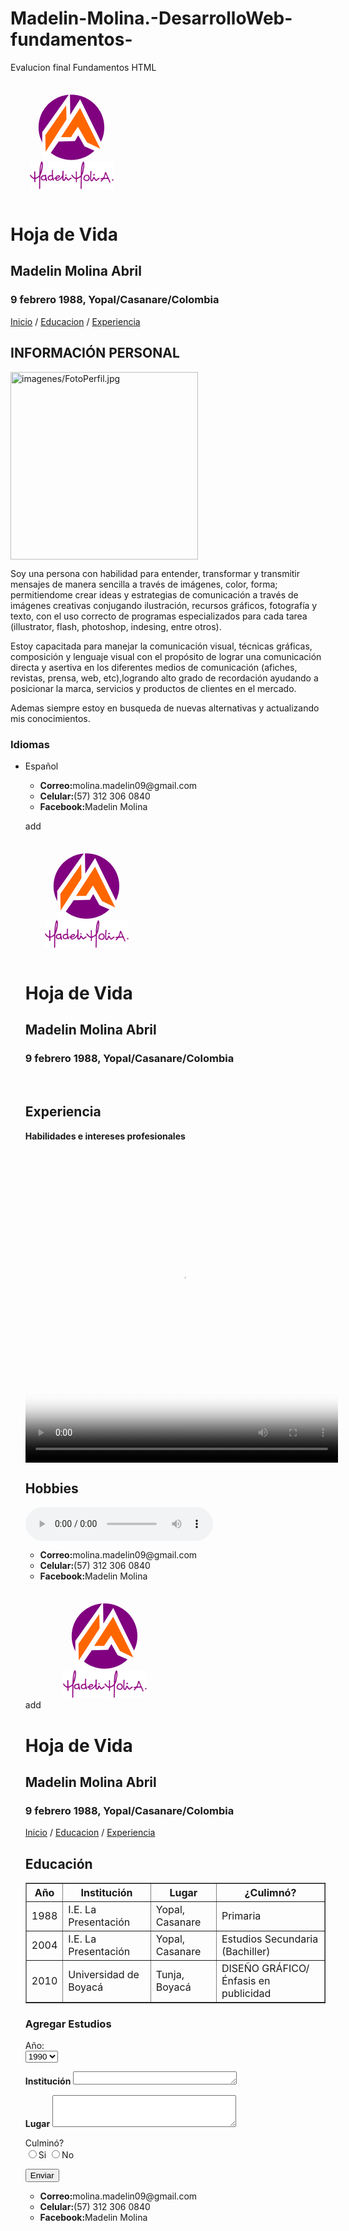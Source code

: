 # Madelin-Molina.-DesarrolloWeb-fundamentos-
Evalucion final Fundamentos HTML
<!DOCTYPE html>
<html>
  <head>
    <meta charset="utf-8">
    <meta name="viewport" content="width=device-width,user-scalable=no">
    <title>Evaluación final</title>
  </head>
  <body>
    <svg
       xmlns:dc="http://purl.org/dc/elements/1.1/"
       xmlns:cc="http://creativecommons.org/ns#"
       xmlns:rdf="http://www.w3.org/1999/02/22-rdf-syntax-ns#"
       xmlns:svg="http://www.w3.org/2000/svg"
       xmlns="http://www.w3.org/2000/svg"
       xmlns:xlink="http://www.w3.org/1999/xlink"
       xmlns:sodipodi="http://sodipodi.sourceforge.net/DTD/sodipodi-0.dtd"
       xmlns:inkscape="http://www.inkscape.org/namespaces/inkscape"
       width="50mm"
       height="50mm"
       viewBox="0 0 210 210"
       version="1.1"
       id="svg8"
       inkscape:version="0.92.1 r15371"
       sodipodi:docname="logotipo Madelin M.svg">
      <defs
         id="defs2" />
      <sodipodi:namedview
         id="base"
         pagecolor="#ffffff"
         bordercolor="#666666"
         borderopacity="1.0"
         inkscape:pageopacity="0.0"
         inkscape:pageshadow="2"
         inkscape:zoom="0.33708487"
         inkscape:cx="357.99502"
         inkscape:cy="440.71429"
         inkscape:document-units="mm"
         inkscape:current-layer="layer1"
         showgrid="false"
         inkscape:window-width="1366"
         inkscape:window-height="705"
         inkscape:window-x="-8"
         inkscape:window-y="-8"
         inkscape:window-maximized="1" />
      <metadata
         id="metadata5">
        <rdf:RDF>
          <cc:Work
             rdf:about="">
            <dc:format>image/svg+xml</dc:format>
            <dc:type
               rdf:resource="http://purl.org/dc/dcmitype/StillImage" />
            <dc:title></dc:title>
          </cc:Work>
        </rdf:RDF>
      </metadata>
      <g
         inkscape:label="Capa 1"
         inkscape:groupmode="layer"
         id="layer1"
         transform="translate(0,-87)">
        <g
           id="g3713"
           transform="matrix(1.419136,0,0,1.419136,-49.12538,17.839718)">
          <ellipse
             style="fill:#800080;stroke:none;stroke-width:0.19226389"
             ry="40.92474"
             rx="41.199406"
             cy="106.23354"
             cx="110.93587"
             id="path3705" />
          <path
             sodipodi:nodetypes="cccccccccccccc"
             inkscape:connector-curvature="0"
             id="path3707"
             d="M 109.47914,90.551154 109.08668,63.471544 74.35414,112.33256 V 140.982 l 0.58869,6.47556 9.22277,-7.84916 10.79259,-15.50209 20.40782,-0.58869 4.12081,-7.26047 7.84916,13.93226 15.89455,6.86801 6.86802,-8.24161 -28.25698,-57.691336 z"
             style="fill:#ffffff;stroke:none;stroke-width:0.26458332px;stroke-linecap:butt;stroke-linejoin:miter;stroke-opacity:1" />
          <path
             inkscape:connector-curvature="0"
             id="path3703"
             d="m 97.933485,118.70674 23.812505,-36.663686 25.3244,51.026786 -16.63095,-7.9375 -11.33929,-19.65476 -8.69345,13.22916 z"
             style="fill:#ff6600;stroke:none;stroke-width:0.26458332px;stroke-linecap:butt;stroke-linejoin:miter;stroke-opacity:1" />
          <path
             inkscape:connector-curvature="0"
             id="path3701"
             d="m 104.35908,78.641274 0.37798,17.76488 L 78.6567,136.8496 78.27872,116.06091 Z"
             style="fill:#ff6600;stroke:none;stroke-width:0.26458332px;stroke-linecap:butt;stroke-linejoin:miter;stroke-opacity:1" />
        </g>
        <image
           y="229.59811"
           x="34.377773"
           id="image3723"
           xlink:href="data:image/png;base64,iVBORw0KGgoAAAANSUhEUgAAAVEAAABvCAIAAADaE2R8AAAAA3NCSVQICAjb4U/gAAAZtUlEQVR4
    nO2dXWwbV3aAJ4lLCmkkEq0ECZAKcim0Eg20M3Za0EUBjkCUUNC4piMDa2weRMsPa6APZuSHfbQg
    vbUPVigURZ0H0xQKuw4gJTQcYFUCgkf74sEi8XCxNaXFih22IpZeeoshle6Sijfuw3Wuj+78cPg3
    Q5P3gx/IsThzZ+aec88995xz33jx4gXTHRwIcnohNeR1c7HAZGTa7uZQrKCmVB/M3WMYZoQdC67O
    2t2cvuCNLpH5iqzcnlzDX+e25yd4r33NoVhEwhc/zJfR58B1PrDE29uefuBNuxvwEnFZMPhK6UkO
    BBkLPMMw4opQkRUb29MndIXM15TqfmoXHikI+ZJUtKs9FGuQPhbJI3HyCKXtdIXM51J7R+UacTCb
    zNjSGIo1VGQld3+POEiofkon6AqZf5KU1AcPBNnyhlCsI5ciBZ5hmMN8mZr3ncZ+ma/ISkHIq48/
    yzy1vjEUy9BU9AzDVPJU5juL/TKvqe8RdErfq1RkRU+nFx5qDACUNmK/zB88lPHnYXYU/letXLW6
    NRRLIBT9oMdlV0v6EJtlvqZUoSPnZJQj/tfyFlGsgFD0MBaD+nE6jc0yT7zgcd4Dh/pnEp3S9yZQ
    0U9Gpoe8bhsb02/YLPNw8jbocY1wY073gI3toVgAoeh9kSmbGtKndNE4T4Nt+wSo6B0u5wg3ZmNj
    +hA7Zb6mVKHzdmLGa19bKNZBFb292Cnzpcyxpbhx3mNXSyhWAsMxqKK3HjtlnpjMI0cODMOic/ve
    g4i5oIreeuyUeWjjjbAvJ3Uw0WqYG2UovQURc4km88cUvYsq+s5iq20PVD515PQJ8KXjQR7G29Ke
    0Glsk/maUoW5dOMzHoYG4fQBx8SbpeJtA7bJPOHAQ69f8yCll4C2PR7S4eBPnTidxjaZJxZpNd80
    ff09BpEnO+h9GWYPLT7qxOk0tsk8fP1Y3xOefKvbROkwRJ4sWpynCfMWY5/Mg9ePAzPgfJ7GYPce
    mjpdUxFQOod983mtKRyczw95qMz3GnBIxzodZlI5XE6r29R/2CbzmlM4zT5B6Rk0nfbQuKMLdRZg
    j8wTmVV4SIcBOWj1jtJLaAZZws5AjTsLsL9ODvPdkE4oAhqP1Xto6nRq3FmMPTKv6cs5lMvwb6iZ
    12No+udrSpUadxZj/ziPVTvsE0RhPEoPoOmfJ6KwqG1vAfbIvKbK10y5ofQ2hNOe2vYWYJPMay3O
    05Sb3kZzTY6+dOux37ZHVGSFBmD2NpprctC2p8adNdgj8+r8OWJeR4Ox+gRYHI2O89Zgj8zDN42G
    dOjJt8uBV5KKCV987a2VncUtWxrQ26gVvbrSuXWt6WPst+1RbEY32Hg717bQupG0JtKdFdoOfMXI
    jiNyK6kDzxrsl3lEN9RF1Nwqk9I5qAPPFmyQ+bo2Hl2c7xNo0WtbsEHm1e66btjkoBuyuJFD4V//
    6B+zyYzdbWk/hK4vSUV1cTSKBXSFbQ9tPLv0fTdkcW+Ekof58lG5lr6c6gYd1F4Ixy2xF3UnHnhN
    qaYXUhuhpLgstP3kry8nmvtZRVZyqb1hbrQtr+pYBF4fz+vguFfJK93m06opVbSHtD/Ktngqp3sg
    9/mrbSo75LHfWdzKrmcYhikI+SGvu/Vm9wbNyHxFVu6cvok6aPDGLBcLtNKCA0GmNt5rwUYoiQbn
    J0npwna0xbPtp3bx5w6t1EDbrffspqZpxrbPJjNYSuGbMwmRPwcn84x9tj1slS3VWghHZrcFpZWk
    IrbGW1/geCY9pYpej05XfLdhPg817jjvgVrDxqgMzZqcNtJtNX9r5ZY6ItGPiaGiQ4oe6qZumyhp
    UlOqG6FkwhdvYig1j80+vIqsQF/OZGTaxsZQDCCyXIlt5+pCLNYQedMWKDhcV7ub2QglC0L+qFz7
    Yu7TzkWF2SzzsF4CQ6MvuxhinGxx2IfvnSp6BDH+dW6toSvW6hCDHlc3GNV20Q0ZB7bgi0zZ3YSu
    gPCSFIR8h/yOXSTzVN9jum0y3zk6p+j16qx2Lfufk3P4Dg31NvvwIHT5tA+xTNF3vw8vd3+POJJd
    z3TCh9+MzMOCFk0s2xARb4g+N+z7FqroEXqOeikutv1azch8JyzPk1Gu7ed8vYCe8O43RBuFiMJA
    DLOjVNEjiJQT/Plx/FHbr9Ut83nb9T20/RpdiGoL0BPe/YZoWzgVO9O5k5vfEqskFR98cG8jlEwv
    pDodD6MHHOfhYzkq19qecNUVMu87N2V7L4frtzBErKsoScWdxa2NUNLuhrQBh8vZUY+9yS2xssnM
    RiiZu79XEPLZ9Ywtz7YiK3DxkosF/POvhsC2D/UnGIY5EGR7s5e5j5qJ2K/ISjaZ6Z/ciYqs3H33
    E/S5JBVbtIpLUnHI67ZxgeBU7ExDVy9JxUpeQaP3+IynXcld6cspeITI9rMGlLmEQBFKXCyAsoNQ
    k9oroScqsrIZWne4nJOR6eDqrPWdYJxv5v1VZOX25Br+HFji29wsy6m7GAt9nw/m7p3dvNiK2Kcv
    p55lnvrOTXEfBWzR+CY1NdLsT5LSsfCtFcbhcp6KneFigVZ6rPQx6SGzJSrs4KGMP6OFjBFubJz3
    YAe59LHYTplHOuaoXEN6JZyItOvUehCd21hcK7JSySuEB2h8xvOLf/9P/PVAkANMAzKP0kWIbdK+
    ff574m8sdi81tIXTYb78YO7eQi7W3LVwyFfu/l4pU/zwqyud1vXEPDlwna87m6vIirgs4OGO4Khc
    E1eEx/FHZz+7qCkPZmbm6ru2Rf3BVTo83+FiASzzuft7FbltudUnoI7Jrmf8l9iO3rYUF2Hn9p2b
    0nthUlwktTtm5di331efm7n0gSBnb2f2U7tmpuvNxZaisgIHD2X88wne64tM1VUfDz64V/fkE7x3
    mH1VakL7yZgDrrAe5svishBcnW36bHUpScUnSQl/dbicdfOvpbj4aPlh3Td1VK5thta5qwF1+81U
    VfVfYon+YH2GH/TewSJRk5HpQY8Lv2VxWWjXeHyC+ygA1Ux6IdU5rV+SijvXjpWR1pzJi8vC4/gj
    8460p1/+qqZUDdpckZX05VRDoQQ/++efNqT7DgRZXBbUlygIeXFFGOc9Zzcv6rWwIivqeAxNzm5e
    xDfCXW2+bIEvMgX7k7Qm+s5rK9/WqSnV9OUUfJsTvNe4g2WTGaKfIMZ5zwg7VpEVouaCtCYyDGOg
    tvQuN8F7F3IxrB2GPG7rfcnQhiUilM4szWB3w35qN6i0Z+p9YoL3+udZbEEd5ss7i1udsPBLUrGu
    U7SmVB/M3Ws0zufF829LmaJel0XXbdQV/19f/MLkX5pRKAUhvxFKXtiOar4z84sxQ173he1oSSo6
    3QOt9E6neyC4OvvF3Kf4SOd0/YO5e4RjzNjqqciKsPhjeEQ9dUdFr6CilNbE8RlPE1F9TveAvQ5s
    OM4TFZ99kSmHy4m67lG5JsXFtvit3mQYJrg6Cxcws+uZtkf/mBQ8PYF3uJzjvAf9w3tXQ/SCWAyu
    O8yO4nNqnNCcRGWTmTunb5pRUs8yTzXDp2tKtdHFmBFurPXhaDIy7Tv3aqkMOQhaPCdBTak++KBh
    Db6zuAXfV+A6v5CLBZZ4qI+c7oGzn10M34rAfmvj6nrTEKt0xOKl0z0A1+rh/KgVTqBThxMRqPV3
    rm053QPtWgPbT+2mF1J1BV5tG4/znpNRzheZUo8/j+OPfnLtP/BXTRlAVgNxXf88q+mzqCnVH3+4
    kd/aR18Hht82bi3DMNlkhljpQcsf+PzIg4BtKCKHHCHFRfWTsWbkCSciCV8cX70g5NMLqXaZeBVZ
    UY/wdTkQZDh6B67zBiObP8o63E7cb1H4CvYUvBbyD008zToC/igrrrwcKg7z5Wwy07pUvozJmYxM
    E/PD9OVU6+FoNaW6s7j1xdyndQW+Iiv43hDhW5EL21F/lNU0OIlYXc0CA4S/cJgdvbR/NZyIaEqU
    0z0wFpjAX7/5+si4wSWpSAg8GpHg+Sd4r/+S0RsqSUXiruuCZrNt6dBotIRHsuuZ9EJK7+/NI8XF
    O6dvNrHWDU2hQY+rrik7GZnWC1+BV+/a2ltw6NYMPx/yutsen/MqDi+4OktYuXff/aSVuD9k9yL/
    CkbTMmdUuQTBG7PG+oxQBJoyAB+Qw+W8sB01Nolh7lDd/goF3uFyzm3PE/YnwzD7qV3okCe8x8i5
    ZXwVgpJUvHP65mZovV3lkyZ4b/jWsYG9RbFHk6mda1uEljdTYvBAkKGhZ9LigHrhMF9uYqAqSUVb
    jIJsMgPHJL0OD4cNFJ/T4nWPxd6e3bxIVGtIX041kcR7IMh3Tt9MX04R60nD7OiHX13R/AlRFc9M
    LV2oPmBwNT4h7Hb86nt1HVTEHxgEyWSTGawUkDYhbAe1gaNeoNpZ3Gp0JMQOcFQ+qS15Af4oC0cS
    hmFQCKpaDIwfeEVW0gupu+9+QkzQkEI0E+wAI2TMR2oNed2w0zbqPtgIJe+++0nCF+9EBpsxj5Yf
    4s/+eW17lmGYCd4LB2N1HFGjHJN5p3vgwnaUEHtxRdgIJU2W7DgQ5I1QcjO0ru7N/nn2wnaUmNOi
    oa8kFaF2MJlj94dj7+DP6kGPSFQyMwsiOtl/p/f1/hKWNzizNAM7dE2pistCwhcnDJyzn12EVoYU
    F2G0yV/8w1/VbR5UNIhGzQQ9wokIIfYFIZ/wxcmyE6D9UCMgab89uaaOnxlmR9UKUZOaUoUz+YYK
    qEN3fUO1ZbAL6ahc27m21dHKkwTEIG98v1AiUHxOK5cmc2w0xb4g5G9PrqUXjDZXQZb8ZmhdrWgd
    Luf7m98PJyJqTYaOEF3ZZOrFW85XxfnVASpQuZhfwnnT8Rb+vHf353p/hnsnHr1rSjWbzKQXUjf/
    +J/EFQGaGA6X8wdf/hD2e2L92Xdu6k/+9nt126aey+mtBRijaR2oxR6Fu2yEkgbGZEkq6kk7wzCB
    6/yHX10xGc4IrzLocTW06gYnZZqOUk3UKyaWef5rShWuR47zHuOn5I+y0MhqsX6Oxp4WSOyJ9U+G
    YbLrmex6Zpz3ELPi9ELKILgtcJ2vGxTdXBXU6v/+Dn9Wu9ya2PO0IivfHr2KwH3+u2PhfTgaF/ZO
    p3sgvZAqZYp6Vrrv3BSh7Ajn3zA7Gk5EoGGpuXZ4IMialxBXBDNxfugM0scieqdo+CWeczgRGeHG
    iGCYgpDfDK0jIaw++y0+nt/65X5qV++ux3lP+FZELz1Z06sC7bJGly2aCytQr5gclWvphRTh1+wE
    4vKxUYFwqWBqShWrsO+9/2c/+5efos+//CzbSmqM9j42yKMrLgtqr3JByBMjuV5EtH+eDSzVD6tW
    X9rMn9WU6m9+/mv89dvn3xKhePCZwnHAAMJh+X+FCv6cXkhp3uZhvqx3++O8J7DEE92XCExyuJzh
    Wxrmj0bbbus6U9OXU3peEoQ6guVZ5qlmgAcXCwxzo+kF0hFzmC8TU5WiWNC8luZdM8dfh2bZ6WO7
    07e8GbmZDUI0feC5+3v7qV0zVgYKD0eKb9DjUqc8laQijOCuKVXkBKnkFdjT3hkfwmOASWfEN4dH
    rYRLG+1dFVji/VG20ahVpllpbwi1x8UgFO9QLtfNwakpVSLm4evCIUpsePDBPZOxsQi9EAAiQAg5
    /8wM0TWlCjWLf56t5BX8UpCFr7esdSDIDz4ggxQMmOC9H351RVwWCCGvi560N0GjteiJnZHUqLUq
    3IuJIL2QmsjViQ4mQk5QzgI2ENDWFCYdtF8XKl+D0cUkT5JS0zJfp2YGCvac256HMVt6OFzOwHX+
    ym9+FE5EGhJ4+HwLQr7unKokFdVKmsi9gy4JmEekB7GY//JCmSLDMIElvu5S0zA76p9n39/8Prp9
    dddHtRmOWXSJCBZ4+ATUThPCAOFiASIETVwRNGfp2WRmM7Su7tzD7KiB0whF5l7av+qfZ82ssfnn
    2R98+UOTvrpOcGweZ27PL6jfBz0uGJyCLHy9H6LgQnXICRzSc6m9Tufht1I/x9QelRO8d4L3VmSl
    IOT3P9+t5I8V3x9mRyd4b3PRzghiBmsc8K/O2UAQnX6C9+JGZtczXCxgXCxFMzam8DA/GZke4cYu
    bEeluIgz2PEYO8yOBldn6/b1ncUtYtgM34rAxwVnH2rVAxUcriF3ZmkGzr3Tl1PEFF1zPmLeBBvy
    usOJSJiJ7Kd2Cw/zpUwRmntvj77jmZ2cmPFqRkm2iBm7DAIteXRrThe57ApvGfVk/PVklONigf3U
    Ln7yehY+8sVoyjPUoQ532/Y7JESjklMO/+dlIx/HHzUXk9fAvrRDXjcuSrP21qt0VjOd3pgRbgxm
    iaKequmlMHjoRDldf5SFYrYRSoYTEU2tJMVFzSwuBiUzrc6iFkI1hG+/IivG934gyMQ6vMPl1GsJ
    BvomDgQZagEcgI26KbTwoa5UC/ygx6UXg2jMZGQatRbtrIQO/vmVd9tbp2SEHcMnf5KUzPdmuHkm
    892iD6HfiY29iYkhivUMJyKboXV8ML2QGvlqjHBDqnM3Bj2uM0szhGMbRbUSKwjffH306y9/hb86
    XM6//NHfjP31BPybuol9B4KMG9lQ/RxYD6LJ/efbTnB1Fj7x7HrmQJBPRjl/lB3yuiuyUsoUc5/v
    Ef34xNt/8Py336DP6uQt37kpPA9HQSwwgL8kFQtC/nH8ETGujpwaKz1++bYO82XNWgW4hgkysTQ7
    KArLUQueZn0bwiI9EGSsFIiFGbiQeXbzIgyYR+XQg6uz6lITxsm83YDv/BTW0QUhL8VFk0v0UF8P
    s6N6mRfwMzTscS3GCd7LXQ3gNhyVaw/m7mHnqDq3gjFMByAm22j7dnhEr9SHMSg+p6H6OdAbhRrc
    LTJPPHEG+UVWNBYOMA6X871/m7v/93fxEULthRORO6dvQpFWLzoQDLOjZzcuJnxx+BN1N5qMTOPz
    PFp+SNi3FVlBBT+IMcFA8JzugWMJ7XERJZlLcRE2mIjWUidH5e7vqd2N/nnWgvJHLUL05p1rW6jk
    mbGeIp4PzEKDzxPN0fBP4HuZPP/K4Aos8XBN9Fnm6Z3TNy9sR3OpPXUylXmhVed6BW80bxqfjHLm
    6+cQOUviijDkdVtd99Zgm/fg6iwRFmIAcnp7/+5P4UkIN57TPaCOJjbAd27qwnZ00OOCP1HvKMSg
    jK7vrnuYLyd88Z3FLXFZEJeFO6dv3p5ck9ZEIiwneGNWL38eAa19lG+/s7hFTDrUo4o6OYogcJ3v
    foFHBG8cy+mW1kT0YDXdk8iMIgZ5aHBBodpP7aKhviIrRBYG/InTPUA4R5HYEwJvPrgQQfjw/fNs
    Q1GGBA3F56j/90lSsnqcN97mPZyI+M5P7SxuGRd+8s+zeLY/wr2aB6o7B3K/1V15cricZ5Zm8Js4
    GeVwZ9KMQiMG2KNyzeD86gAVTbjYMTPnWeYpMVvRqyEXXJ0lFvMw4VuR16go8Ag3xq++BwUMPVhp
    TRz0uIa8bixmJamoNmeIyJaJGS+sBLMRSp6KnSHqL6kL7KvboM4ZMdbdBOmFFOHwbr0M2anYGdw/
    jevnnN28KMVFeNdO10BX1LeHTEamF3Kx8K2IOhxt0OPyz7MoHxbfJFS3evKJVp64qwF1Vt8wOxq8
    MbuQi0HVi+qToM96wf+TkWm98CnMOO+Z256vm8+HGPK6DUbsYXbUwGcWTkQC14/9L4r2eY0EHuGP
    snPb8+oFwsN8GVUZQ/80BZ4YQqAtxjDMs8xTwvur90j9UVbvRTQh8FAXN/pzPeCtofo5en/pdA8E
    lnj4ZPyX2G6ZzxP4o6w/ysLYQz2X5viMB5fENIg8GfK6g6uzwdVZVEgXHdQzz1BUQi61hyqNGzRy
    0OtSp8ehSFV/lG20ci4aAdQmA3IEGP82sMRzsUAu9XKC14kltKYhIg6IhTQCVKNO7f7Uw2BqTTg7
    iF8ZqOzg6uyQ101MrNRh1MYQAm8+5rIuTvfAySiH+8mTpGS8hhK8MSvFxZpS9V9iJyPTXSrzCDO1
    ymA1WDOBQ2jFse6fjXBjZiQWRa1BPTLCjrXyXoOrs77zU7nP95Cyc7oGJs9Pmxyu21jaqL0Qy6h1
    HyyaOgWW+Fxq70lS0otvqVvifjIyHbjOq93AZiIguVjAF5nKpfaQI6DRXTSIvEnzMZcmgTPBuvVz
    iJXmrpZ5k1zYjmaTGRt7vEk9YhIUAdWus72+DHndXCzAxQLI3FPvcWDmKQWW+PEZT/Z2BkUrIxOs
    7nIAbEBzjYerg20XeOa7+jlYrTQUn9MLMm9sgVNed5C517QetFeHdkLgEf5Lr2S+oficXpB5CqXb
    8EdZVISvczXzm4jPQTTpt4cOcGOXDKVnoDMO86CVxQne29Hs0ubq5zQp82c3LyKx564a5a5Qegku
    FkALqCYLFlI6DRGfY7KkX5O2/Qg31vQGiZTXFFRAye5WUI4B43NM2hRdF5NDoVDM44+yeInaZCFJ
    6sOjUF5jUBm7mlI9EGQ6zlMo/YLTPdBAceeONkUNDIk3WcaIQqG0ETvH+e4JCKdQ+gdq21Mo/QWV
    eUrHeS22he4fqMxTOg7c0FJzlx6KlVCZp1D6CyrzFEp/QWWeQukvqMxTKP0FlXkKpb+gMk+h9BdU
    5imU/oLKPIXSX1CZp1D6CyrzFEp/QWWeQukvqMxTKP0FlXkKpb+gMk+h9BdWyzzedoNBW8pSKBRr
    oeM8hdJfWC3zcNsNSh9CdzqzHatl/szSDPowzI7Surd9gi8y5XA5GYZxuJzcR3TTK5t548WLFxZf
    siQVa+Uq3fCwr0B7yHduk1aKef4fN5w1GmIpYf8AAAAASUVORK5CYII=
    "
           preserveAspectRatio="none"
           height="48.982594"
           width="148.71294" />
      </g>
      <style
         id="style3680"
         type="text/css">
    	.st0{fill:#7B057E;}
    	.st1{filter:url(#Adobe_OpacityMaskFilter);}
    	.st2{opacity:0.35;mask:url(#XMLID_99_);}
    	.st3{fill:#030004;}
    	.st4{fill:#FFFFFF;stroke:#7B057E;stroke-width:3.2396;stroke-linecap:round;stroke-linejoin:round;stroke-miterlimit:10;}
    	.st5{fill:none;stroke:#7B057E;stroke-width:3.2396;stroke-linecap:round;stroke-linejoin:round;stroke-miterlimit:10;}
    	.st6{fill:none;stroke:#7B057E;stroke-width:2.72;stroke-linecap:round;stroke-linejoin:round;stroke-miterlimit:10;}
    	.st7{fill:none;stroke:#7B057E;stroke-width:2.9308;stroke-linecap:round;stroke-linejoin:round;stroke-miterlimit:10;}
    	.st8{fill:#DB9600;}
    	.st9{filter:url(#Adobe_OpacityMaskFilter_1_);}
    	.st10{opacity:0.35;mask:url(#XMLID_100_);}
    	.st11{filter:url(#Adobe_OpacityMaskFilter_2_);}
    	.st12{opacity:0.35;mask:url(#XMLID_101_);}
    </style>
    </svg>
<h1>Hoja de Vida</h1>
<h2>Madelin Molina Abril</h2>
<h3>9 febrero 1988, Yopal/Casanare/Colombia</h3>
<a href="index.html">Inicio</a> / <a href="educacion.html">Educacion</a> / <a href="experiencia.html">Experiencia</a>

<p><h2>INFORMACIÓN PERSONAL</h2></p>
<img src="imagenes/FotoPerfil.jpg" alt="imagenes/FotoPerfil.jpg" width="300 px">
<p>Soy una  persona con habilidad para entender, transformar y transmitir mensajes de manera sencilla a través de imágenes, color, forma; permitiendome crear ideas y estrategias de comunicación a través de imágenes creativas conjugando ilustración, recursos gráficos, fotografía y texto, con el uso correcto de programas especializados para cada tarea (illustrator, flash, photoshop, indesing, entre otros). <br>

Estoy capacitada para manejar la comunicación visual, técnicas gráficas, composición y lenguaje visual con el propósito de lograr una comunicación directa y asertiva en los diferentes medios de comunicación (afiches, revistas, prensa, web, etc),logrando alto grado de recordación ayudando a posicionar la marca, servicios y productos de clientes en el mercado.<br>

Ademas siempre estoy en busqueda de nuevas alternativas y actualizando mis conocimientos.<br>

<h3>Idiomas</h3>
<ul>
  <li>Español</li>
 </p>
  </body>
  <footer>
    <p>
      <ul>
        <li><b>Correo:</b>molina.madelin09@gmail.com</li>
        <li><b>Celular:</b>(57) 312 306 0840</li>
        <li><b>Facebook:</b>Madelin Molina</li>
      </ul>
    </p>
  </footer>
</html>

add <!DOCTYPE html>
<html>
  <head>
    <meta charset="utf-8">
    <meta name="viewport" content="width=device-width,user-scalable=no">
    <title>Evaluación final</title>
  </head>
  <body>
    <svg
       xmlns:dc="http://purl.org/dc/elements/1.1/"
       xmlns:cc="http://creativecommons.org/ns#"
       xmlns:rdf="http://www.w3.org/1999/02/22-rdf-syntax-ns#"
       xmlns:svg="http://www.w3.org/2000/svg"
       xmlns="http://www.w3.org/2000/svg"
       xmlns:xlink="http://www.w3.org/1999/xlink"
       xmlns:sodipodi="http://sodipodi.sourceforge.net/DTD/sodipodi-0.dtd"
       xmlns:inkscape="http://www.inkscape.org/namespaces/inkscape"
       width="50mm"
       height="50mm"
       viewBox="0 0 210 210"
       version="1.1"
       id="svg8"
       inkscape:version="0.92.1 r15371"
       sodipodi:docname="logotipo Madelin M.svg">
      <defs
         id="defs2" />
      <sodipodi:namedview
         id="base"
         pagecolor="#ffffff"
         bordercolor="#666666"
         borderopacity="1.0"
         inkscape:pageopacity="0.0"
         inkscape:pageshadow="2"
         inkscape:zoom="0.33708487"
         inkscape:cx="357.99502"
         inkscape:cy="440.71429"
         inkscape:document-units="mm"
         inkscape:current-layer="layer1"
         showgrid="false"
         inkscape:window-width="1366"
         inkscape:window-height="705"
         inkscape:window-x="-8"
         inkscape:window-y="-8"
         inkscape:window-maximized="1" />
      <metadata
         id="metadata5">
        <rdf:RDF>
          <cc:Work
             rdf:about="">
            <dc:format>image/svg+xml</dc:format>
            <dc:type
               rdf:resource="http://purl.org/dc/dcmitype/StillImage" />
            <dc:title></dc:title>
          </cc:Work>
        </rdf:RDF>
      </metadata>
      <g
         inkscape:label="Capa 1"
         inkscape:groupmode="layer"
         id="layer1"
         transform="translate(0,-87)">
        <g
           id="g3713"
           transform="matrix(1.419136,0,0,1.419136,-49.12538,17.839718)">
          <ellipse
             style="fill:#800080;stroke:none;stroke-width:0.19226389"
             ry="40.92474"
             rx="41.199406"
             cy="106.23354"
             cx="110.93587"
             id="path3705" />
          <path
             sodipodi:nodetypes="cccccccccccccc"
             inkscape:connector-curvature="0"
             id="path3707"
             d="M 109.47914,90.551154 109.08668,63.471544 74.35414,112.33256 V 140.982 l 0.58869,6.47556 9.22277,-7.84916 10.79259,-15.50209 20.40782,-0.58869 4.12081,-7.26047 7.84916,13.93226 15.89455,6.86801 6.86802,-8.24161 -28.25698,-57.691336 z"
             style="fill:#ffffff;stroke:none;stroke-width:0.26458332px;stroke-linecap:butt;stroke-linejoin:miter;stroke-opacity:1" />
          <path
             inkscape:connector-curvature="0"
             id="path3703"
             d="m 97.933485,118.70674 23.812505,-36.663686 25.3244,51.026786 -16.63095,-7.9375 -11.33929,-19.65476 -8.69345,13.22916 z"
             style="fill:#ff6600;stroke:none;stroke-width:0.26458332px;stroke-linecap:butt;stroke-linejoin:miter;stroke-opacity:1" />
          <path
             inkscape:connector-curvature="0"
             id="path3701"
             d="m 104.35908,78.641274 0.37798,17.76488 L 78.6567,136.8496 78.27872,116.06091 Z"
             style="fill:#ff6600;stroke:none;stroke-width:0.26458332px;stroke-linecap:butt;stroke-linejoin:miter;stroke-opacity:1" />
        </g>
        <image
           y="229.59811"
           x="34.377773"
           id="image3723"
           xlink:href="data:image/png;base64,iVBORw0KGgoAAAANSUhEUgAAAVEAAABvCAIAAADaE2R8AAAAA3NCSVQICAjb4U/gAAAZtUlEQVR4
    nO2dXWwbV3aAJ4lLCmkkEq0ECZAKcim0Eg20M3Za0EUBjkCUUNC4piMDa2weRMsPa6APZuSHfbQg
    vbUPVigURZ0H0xQKuw4gJTQcYFUCgkf74sEi8XCxNaXFih22IpZeeoshle6Sijfuw3Wuj+78cPg3
    Q5P3gx/IsThzZ+aec88995xz33jx4gXTHRwIcnohNeR1c7HAZGTa7uZQrKCmVB/M3WMYZoQdC67O
    2t2cvuCNLpH5iqzcnlzDX+e25yd4r33NoVhEwhc/zJfR58B1PrDE29uefuBNuxvwEnFZMPhK6UkO
    BBkLPMMw4opQkRUb29MndIXM15TqfmoXHikI+ZJUtKs9FGuQPhbJI3HyCKXtdIXM51J7R+UacTCb
    zNjSGIo1VGQld3+POEiofkon6AqZf5KU1AcPBNnyhlCsI5ciBZ5hmMN8mZr3ncZ+ma/ISkHIq48/
    yzy1vjEUy9BU9AzDVPJU5juL/TKvqe8RdErfq1RkRU+nFx5qDACUNmK/zB88lPHnYXYU/letXLW6
    NRRLIBT9oMdlV0v6EJtlvqZUoSPnZJQj/tfyFlGsgFD0MBaD+nE6jc0yT7zgcd4Dh/pnEp3S9yZQ
    0U9Gpoe8bhsb02/YLPNw8jbocY1wY073gI3toVgAoeh9kSmbGtKndNE4T4Nt+wSo6B0u5wg3ZmNj
    +hA7Zb6mVKHzdmLGa19bKNZBFb292Cnzpcyxpbhx3mNXSyhWAsMxqKK3HjtlnpjMI0cODMOic/ve
    g4i5oIreeuyUeWjjjbAvJ3Uw0WqYG2UovQURc4km88cUvYsq+s5iq20PVD515PQJ8KXjQR7G29Ke
    0Glsk/maUoW5dOMzHoYG4fQBx8SbpeJtA7bJPOHAQ69f8yCll4C2PR7S4eBPnTidxjaZJxZpNd80
    ff09BpEnO+h9GWYPLT7qxOk0tsk8fP1Y3xOefKvbROkwRJ4sWpynCfMWY5/Mg9ePAzPgfJ7GYPce
    mjpdUxFQOod983mtKRyczw95qMz3GnBIxzodZlI5XE6r29R/2CbzmlM4zT5B6Rk0nfbQuKMLdRZg
    j8wTmVV4SIcBOWj1jtJLaAZZws5AjTsLsL9ODvPdkE4oAhqP1Xto6nRq3FmMPTKv6cs5lMvwb6iZ
    12No+udrSpUadxZj/ziPVTvsE0RhPEoPoOmfJ6KwqG1vAfbIvKbK10y5ofQ2hNOe2vYWYJPMay3O
    05Sb3kZzTY6+dOux37ZHVGSFBmD2NpprctC2p8adNdgj8+r8OWJeR4Ox+gRYHI2O89Zgj8zDN42G
    dOjJt8uBV5KKCV987a2VncUtWxrQ26gVvbrSuXWt6WPst+1RbEY32Hg717bQupG0JtKdFdoOfMXI
    jiNyK6kDzxrsl3lEN9RF1Nwqk9I5qAPPFmyQ+bo2Hl2c7xNo0WtbsEHm1e66btjkoBuyuJFD4V//
    6B+zyYzdbWk/hK4vSUV1cTSKBXSFbQ9tPLv0fTdkcW+Ekof58lG5lr6c6gYd1F4Ixy2xF3UnHnhN
    qaYXUhuhpLgstP3kry8nmvtZRVZyqb1hbrQtr+pYBF4fz+vguFfJK93m06opVbSHtD/Ktngqp3sg
    9/mrbSo75LHfWdzKrmcYhikI+SGvu/Vm9wbNyHxFVu6cvok6aPDGLBcLtNKCA0GmNt5rwUYoiQbn
    J0npwna0xbPtp3bx5w6t1EDbrffspqZpxrbPJjNYSuGbMwmRPwcn84x9tj1slS3VWghHZrcFpZWk
    IrbGW1/geCY9pYpej05XfLdhPg817jjvgVrDxqgMzZqcNtJtNX9r5ZY6ItGPiaGiQ4oe6qZumyhp
    UlOqG6FkwhdvYig1j80+vIqsQF/OZGTaxsZQDCCyXIlt5+pCLNYQedMWKDhcV7ub2QglC0L+qFz7
    Yu7TzkWF2SzzsF4CQ6MvuxhinGxx2IfvnSp6BDH+dW6toSvW6hCDHlc3GNV20Q0ZB7bgi0zZ3YSu
    gPCSFIR8h/yOXSTzVN9jum0y3zk6p+j16qx2Lfufk3P4Dg31NvvwIHT5tA+xTNF3vw8vd3+POJJd
    z3TCh9+MzMOCFk0s2xARb4g+N+z7FqroEXqOeikutv1azch8JyzPk1Gu7ed8vYCe8O43RBuFiMJA
    DLOjVNEjiJQT/Plx/FHbr9Ut83nb9T20/RpdiGoL0BPe/YZoWzgVO9O5k5vfEqskFR98cG8jlEwv
    pDodD6MHHOfhYzkq19qecNUVMu87N2V7L4frtzBErKsoScWdxa2NUNLuhrQBh8vZUY+9yS2xssnM
    RiiZu79XEPLZ9Ywtz7YiK3DxkosF/POvhsC2D/UnGIY5EGR7s5e5j5qJ2K/ISjaZ6Z/ciYqs3H33
    E/S5JBVbtIpLUnHI67ZxgeBU7ExDVy9JxUpeQaP3+IynXcld6cspeITI9rMGlLmEQBFKXCyAsoNQ
    k9oroScqsrIZWne4nJOR6eDqrPWdYJxv5v1VZOX25Br+HFji29wsy6m7GAt9nw/m7p3dvNiK2Kcv
    p55lnvrOTXEfBWzR+CY1NdLsT5LSsfCtFcbhcp6KneFigVZ6rPQx6SGzJSrs4KGMP6OFjBFubJz3
    YAe59LHYTplHOuaoXEN6JZyItOvUehCd21hcK7JSySuEB2h8xvOLf/9P/PVAkANMAzKP0kWIbdK+
    ff574m8sdi81tIXTYb78YO7eQi7W3LVwyFfu/l4pU/zwqyud1vXEPDlwna87m6vIirgs4OGO4Khc
    E1eEx/FHZz+7qCkPZmbm6ru2Rf3BVTo83+FiASzzuft7FbltudUnoI7Jrmf8l9iO3rYUF2Hn9p2b
    0nthUlwktTtm5di331efm7n0gSBnb2f2U7tmpuvNxZaisgIHD2X88wne64tM1VUfDz64V/fkE7x3
    mH1VakL7yZgDrrAe5svishBcnW36bHUpScUnSQl/dbicdfOvpbj4aPlh3Td1VK5thta5qwF1+81U
    VfVfYon+YH2GH/TewSJRk5HpQY8Lv2VxWWjXeHyC+ygA1Ux6IdU5rV+SijvXjpWR1pzJi8vC4/gj
    8460p1/+qqZUDdpckZX05VRDoQQ/++efNqT7DgRZXBbUlygIeXFFGOc9Zzcv6rWwIivqeAxNzm5e
    xDfCXW2+bIEvMgX7k7Qm+s5rK9/WqSnV9OUUfJsTvNe4g2WTGaKfIMZ5zwg7VpEVouaCtCYyDGOg
    tvQuN8F7F3IxrB2GPG7rfcnQhiUilM4szWB3w35qN6i0Z+p9YoL3+udZbEEd5ss7i1udsPBLUrGu
    U7SmVB/M3Ws0zufF829LmaJel0XXbdQV/19f/MLkX5pRKAUhvxFKXtiOar4z84sxQ173he1oSSo6
    3QOt9E6neyC4OvvF3Kf4SOd0/YO5e4RjzNjqqciKsPhjeEQ9dUdFr6CilNbE8RlPE1F9TveAvQ5s
    OM4TFZ99kSmHy4m67lG5JsXFtvit3mQYJrg6Cxcws+uZtkf/mBQ8PYF3uJzjvAf9w3tXQ/SCWAyu
    O8yO4nNqnNCcRGWTmTunb5pRUs8yTzXDp2tKtdHFmBFurPXhaDIy7Tv3aqkMOQhaPCdBTak++KBh
    Db6zuAXfV+A6v5CLBZZ4qI+c7oGzn10M34rAfmvj6nrTEKt0xOKl0z0A1+rh/KgVTqBThxMRqPV3
    rm053QPtWgPbT+2mF1J1BV5tG4/znpNRzheZUo8/j+OPfnLtP/BXTRlAVgNxXf88q+mzqCnVH3+4
    kd/aR18Hht82bi3DMNlkhljpQcsf+PzIg4BtKCKHHCHFRfWTsWbkCSciCV8cX70g5NMLqXaZeBVZ
    UY/wdTkQZDh6B67zBiObP8o63E7cb1H4CvYUvBbyD008zToC/igrrrwcKg7z5Wwy07pUvozJmYxM
    E/PD9OVU6+FoNaW6s7j1xdyndQW+Iiv43hDhW5EL21F/lNU0OIlYXc0CA4S/cJgdvbR/NZyIaEqU
    0z0wFpjAX7/5+si4wSWpSAg8GpHg+Sd4r/+S0RsqSUXiruuCZrNt6dBotIRHsuuZ9EJK7+/NI8XF
    O6dvNrHWDU2hQY+rrik7GZnWC1+BV+/a2ltw6NYMPx/yutsen/MqDi+4OktYuXff/aSVuD9k9yL/
    CkbTMmdUuQTBG7PG+oxQBJoyAB+Qw+W8sB01Nolh7lDd/goF3uFyzm3PE/YnwzD7qV3okCe8x8i5
    ZXwVgpJUvHP65mZovV3lkyZ4b/jWsYG9RbFHk6mda1uEljdTYvBAkKGhZ9LigHrhMF9uYqAqSUVb
    jIJsMgPHJL0OD4cNFJ/T4nWPxd6e3bxIVGtIX041kcR7IMh3Tt9MX04R60nD7OiHX13R/AlRFc9M
    LV2oPmBwNT4h7Hb86nt1HVTEHxgEyWSTGawUkDYhbAe1gaNeoNpZ3Gp0JMQOcFQ+qS15Af4oC0cS
    hmFQCKpaDIwfeEVW0gupu+9+QkzQkEI0E+wAI2TMR2oNed2w0zbqPtgIJe+++0nCF+9EBpsxj5Yf
    4s/+eW17lmGYCd4LB2N1HFGjHJN5p3vgwnaUEHtxRdgIJU2W7DgQ5I1QcjO0ru7N/nn2wnaUmNOi
    oa8kFaF2MJlj94dj7+DP6kGPSFQyMwsiOtl/p/f1/hKWNzizNAM7dE2pistCwhcnDJyzn12EVoYU
    F2G0yV/8w1/VbR5UNIhGzQQ9wokIIfYFIZ/wxcmyE6D9UCMgab89uaaOnxlmR9UKUZOaUoUz+YYK
    qEN3fUO1ZbAL6ahc27m21dHKkwTEIG98v1AiUHxOK5cmc2w0xb4g5G9PrqUXjDZXQZb8ZmhdrWgd
    Luf7m98PJyJqTYaOEF3ZZOrFW85XxfnVASpQuZhfwnnT8Rb+vHf353p/hnsnHr1rSjWbzKQXUjf/
    +J/EFQGaGA6X8wdf/hD2e2L92Xdu6k/+9nt126aey+mtBRijaR2oxR6Fu2yEkgbGZEkq6kk7wzCB
    6/yHX10xGc4IrzLocTW06gYnZZqOUk3UKyaWef5rShWuR47zHuOn5I+y0MhqsX6Oxp4WSOyJ9U+G
    YbLrmex6Zpz3ELPi9ELKILgtcJ2vGxTdXBXU6v/+Dn9Wu9ya2PO0IivfHr2KwH3+u2PhfTgaF/ZO
    p3sgvZAqZYp6Vrrv3BSh7Ajn3zA7Gk5EoGGpuXZ4IMialxBXBDNxfugM0scieqdo+CWeczgRGeHG
    iGCYgpDfDK0jIaw++y0+nt/65X5qV++ux3lP+FZELz1Z06sC7bJGly2aCytQr5gclWvphRTh1+wE
    4vKxUYFwqWBqShWrsO+9/2c/+5efos+//CzbSmqM9j42yKMrLgtqr3JByBMjuV5EtH+eDSzVD6tW
    X9rMn9WU6m9+/mv89dvn3xKhePCZwnHAAMJh+X+FCv6cXkhp3uZhvqx3++O8J7DEE92XCExyuJzh
    Wxrmj0bbbus6U9OXU3peEoQ6guVZ5qlmgAcXCwxzo+kF0hFzmC8TU5WiWNC8luZdM8dfh2bZ6WO7
    07e8GbmZDUI0feC5+3v7qV0zVgYKD0eKb9DjUqc8laQijOCuKVXkBKnkFdjT3hkfwmOASWfEN4dH
    rYRLG+1dFVji/VG20ahVpllpbwi1x8UgFO9QLtfNwakpVSLm4evCIUpsePDBPZOxsQi9EAAiQAg5
    /8wM0TWlCjWLf56t5BX8UpCFr7esdSDIDz4ggxQMmOC9H351RVwWCCGvi560N0GjteiJnZHUqLUq
    3IuJIL2QmsjViQ4mQk5QzgI2ENDWFCYdtF8XKl+D0cUkT5JS0zJfp2YGCvac256HMVt6OFzOwHX+
    ym9+FE5EGhJ4+HwLQr7unKokFdVKmsi9gy4JmEekB7GY//JCmSLDMIElvu5S0zA76p9n39/8Prp9
    dddHtRmOWXSJCBZ4+ATUThPCAOFiASIETVwRNGfp2WRmM7Su7tzD7KiB0whF5l7av+qfZ82ssfnn
    2R98+UOTvrpOcGweZ27PL6jfBz0uGJyCLHy9H6LgQnXICRzSc6m9Tufht1I/x9QelRO8d4L3VmSl
    IOT3P9+t5I8V3x9mRyd4b3PRzghiBmsc8K/O2UAQnX6C9+JGZtczXCxgXCxFMzam8DA/GZke4cYu
    bEeluIgz2PEYO8yOBldn6/b1ncUtYtgM34rAxwVnH2rVAxUcriF3ZmkGzr3Tl1PEFF1zPmLeBBvy
    usOJSJiJ7Kd2Cw/zpUwRmntvj77jmZ2cmPFqRkm2iBm7DAIteXRrThe57ApvGfVk/PVklONigf3U
    Ln7yehY+8sVoyjPUoQ532/Y7JESjklMO/+dlIx/HHzUXk9fAvrRDXjcuSrP21qt0VjOd3pgRbgxm
    iaKequmlMHjoRDldf5SFYrYRSoYTEU2tJMVFzSwuBiUzrc6iFkI1hG+/IivG934gyMQ6vMPl1GsJ
    BvomDgQZagEcgI26KbTwoa5UC/ygx6UXg2jMZGQatRbtrIQO/vmVd9tbp2SEHcMnf5KUzPdmuHkm
    892iD6HfiY29iYkhivUMJyKboXV8ML2QGvlqjHBDqnM3Bj2uM0szhGMbRbUSKwjffH306y9/hb86
    XM6//NHfjP31BPybuol9B4KMG9lQ/RxYD6LJ/efbTnB1Fj7x7HrmQJBPRjl/lB3yuiuyUsoUc5/v
    Ef34xNt/8Py336DP6uQt37kpPA9HQSwwgL8kFQtC/nH8ETGujpwaKz1++bYO82XNWgW4hgkysTQ7
    KArLUQueZn0bwiI9EGSsFIiFGbiQeXbzIgyYR+XQg6uz6lITxsm83YDv/BTW0QUhL8VFk0v0UF8P
    s6N6mRfwMzTscS3GCd7LXQ3gNhyVaw/m7mHnqDq3gjFMByAm22j7dnhEr9SHMSg+p6H6OdAbhRrc
    LTJPPHEG+UVWNBYOMA6X871/m7v/93fxEULthRORO6dvQpFWLzoQDLOjZzcuJnxx+BN1N5qMTOPz
    PFp+SNi3FVlBBT+IMcFA8JzugWMJ7XERJZlLcRE2mIjWUidH5e7vqd2N/nnWgvJHLUL05p1rW6jk
    mbGeIp4PzEKDzxPN0fBP4HuZPP/K4Aos8XBN9Fnm6Z3TNy9sR3OpPXUylXmhVed6BW80bxqfjHLm
    6+cQOUviijDkdVtd99Zgm/fg6iwRFmIAcnp7/+5P4UkIN57TPaCOJjbAd27qwnZ00OOCP1HvKMSg
    jK7vrnuYLyd88Z3FLXFZEJeFO6dv3p5ck9ZEIiwneGNWL38eAa19lG+/s7hFTDrUo4o6OYogcJ3v
    foFHBG8cy+mW1kT0YDXdk8iMIgZ5aHBBodpP7aKhviIrRBYG/InTPUA4R5HYEwJvPrgQQfjw/fNs
    Q1GGBA3F56j/90lSsnqcN97mPZyI+M5P7SxuGRd+8s+zeLY/wr2aB6o7B3K/1V15cricZ5Zm8Js4
    GeVwZ9KMQiMG2KNyzeD86gAVTbjYMTPnWeYpMVvRqyEXXJ0lFvMw4VuR16go8Ag3xq++BwUMPVhp
    TRz0uIa8bixmJamoNmeIyJaJGS+sBLMRSp6KnSHqL6kL7KvboM4ZMdbdBOmFFOHwbr0M2anYGdw/
    jevnnN28KMVFeNdO10BX1LeHTEamF3Kx8K2IOhxt0OPyz7MoHxbfJFS3evKJVp64qwF1Vt8wOxq8
    MbuQi0HVi+qToM96wf+TkWm98CnMOO+Z256vm8+HGPK6DUbsYXbUwGcWTkQC14/9L4r2eY0EHuGP
    snPb8+oFwsN8GVUZQ/80BZ4YQqAtxjDMs8xTwvur90j9UVbvRTQh8FAXN/pzPeCtofo5en/pdA8E
    lnj4ZPyX2G6ZzxP4o6w/ysLYQz2X5viMB5fENIg8GfK6g6uzwdVZVEgXHdQzz1BUQi61hyqNGzRy
    0OtSp8ehSFV/lG20ci4aAdQmA3IEGP82sMRzsUAu9XKC14kltKYhIg6IhTQCVKNO7f7Uw2BqTTg7
    iF8ZqOzg6uyQ101MrNRh1MYQAm8+5rIuTvfAySiH+8mTpGS8hhK8MSvFxZpS9V9iJyPTXSrzCDO1
    ymA1WDOBQ2jFse6fjXBjZiQWRa1BPTLCjrXyXoOrs77zU7nP95Cyc7oGJs9Pmxyu21jaqL0Qy6h1
    HyyaOgWW+Fxq70lS0otvqVvifjIyHbjOq93AZiIguVjAF5nKpfaQI6DRXTSIvEnzMZcmgTPBuvVz
    iJXmrpZ5k1zYjmaTGRt7vEk9YhIUAdWus72+DHndXCzAxQLI3FPvcWDmKQWW+PEZT/Z2BkUrIxOs
    7nIAbEBzjYerg20XeOa7+jlYrTQUn9MLMm9sgVNed5C517QetFeHdkLgEf5Lr2S+oficXpB5CqXb
    8EdZVISvczXzm4jPQTTpt4cOcGOXDKVnoDMO86CVxQne29Hs0ubq5zQp82c3LyKx564a5a5Qegku
    FkALqCYLFlI6DRGfY7KkX5O2/Qg31vQGiZTXFFRAye5WUI4B43NM2hRdF5NDoVDM44+yeInaZCFJ
    6sOjUF5jUBm7mlI9EGQ6zlMo/YLTPdBAceeONkUNDIk3WcaIQqG0ETvH+e4JCKdQ+gdq21Mo/QWV
    eUrHeS22he4fqMxTOg7c0FJzlx6KlVCZp1D6CyrzFEp/QWWeQukvqMxTKP0FlXkKpb+gMk+h9BdU
    5imU/oLKPIXSX1CZp1D6CyrzFEp/QWWeQukvqMxTKP0FlXkKpb+gMk+h9BdWyzzedoNBW8pSKBRr
    oeM8hdJfWC3zcNsNSh9CdzqzHatl/szSDPowzI7Surd9gi8y5XA5GYZxuJzcR3TTK5t548WLFxZf
    siQVa+Uq3fCwr0B7yHduk1aKef4fN5w1GmIpYf8AAAAASUVORK5CYII=
    "
           preserveAspectRatio="none"
           height="48.982594"
           width="148.71294" />
      </g>
      <style
         id="style3680"
         type="text/css">
    	.st0{fill:#7B057E;}
    	.st1{filter:url(#Adobe_OpacityMaskFilter);}
    	.st2{opacity:0.35;mask:url(#XMLID_99_);}
    	.st3{fill:#030004;}
    	.st4{fill:#FFFFFF;stroke:#7B057E;stroke-width:3.2396;stroke-linecap:round;stroke-linejoin:round;stroke-miterlimit:10;}
    	.st5{fill:none;stroke:#7B057E;stroke-width:3.2396;stroke-linecap:round;stroke-linejoin:round;stroke-miterlimit:10;}
    	.st6{fill:none;stroke:#7B057E;stroke-width:2.72;stroke-linecap:round;stroke-linejoin:round;stroke-miterlimit:10;}
    	.st7{fill:none;stroke:#7B057E;stroke-width:2.9308;stroke-linecap:round;stroke-linejoin:round;stroke-miterlimit:10;}
    	.st8{fill:#DB9600;}
    	.st9{filter:url(#Adobe_OpacityMaskFilter_1_);}
    	.st10{opacity:0.35;mask:url(#XMLID_100_);}
    	.st11{filter:url(#Adobe_OpacityMaskFilter_2_);}
    	.st12{opacity:0.35;mask:url(#XMLID_101_);}
    </style>
    </svg>
    <h1>Hoja de Vida</h1>
    <h2>Madelin Molina Abril</h2>
    <h3>9 febrero 1988, Yopal/Casanare/Colombia</h3><br>

  <p><h2>Experiencia</h2></p>
  <p><b>Habilidades e intereses profesionales</b></p>
  <p><video controls poster="video/nextu.png" width="500" height="500px">
    <source src="Video/MOV_0625.mp4" type="video/mp4">
  </video>
  </p>
  <p><h2>Hobbies</h2></p>
  <p>
    <audio controls>
      <source src="Audio/hobbies_2.mp3" type="audio/mp3">
      Descripcion ejercio basico audio
    </audio>
  </p>
</body>

<footer>
  <p>
    <ul>
      <li><b>Correo:</b>molina.madelin09@gmail.com</li>
      <li><b>Celular:</b>(57) 312 306 0840</li>
      <li><b>Facebook:</b>Madelin Molina</li>
    </ul>
  </p>
</footer>
</html>
add <!DOCTYPE html>
<html>
  <head>
    <meta charset="utf-8">
    <meta name="viewport" content="width=device-width,user-scalable=no">
    <title>Evaluación final</title>
  </head>
  <body>
    <svg
       xmlns:dc="http://purl.org/dc/elements/1.1/"
       xmlns:cc="http://creativecommons.org/ns#"
       xmlns:rdf="http://www.w3.org/1999/02/22-rdf-syntax-ns#"
       xmlns:svg="http://www.w3.org/2000/svg"
       xmlns="http://www.w3.org/2000/svg"
       xmlns:xlink="http://www.w3.org/1999/xlink"
       xmlns:sodipodi="http://sodipodi.sourceforge.net/DTD/sodipodi-0.dtd"
       xmlns:inkscape="http://www.inkscape.org/namespaces/inkscape"
       width="50mm"
       height="50mm"
       viewBox="0 0 210 210"
       version="1.1"
       id="svg8"
       inkscape:version="0.92.1 r15371"
       sodipodi:docname="logotipo Madelin M.svg">
      <defs
         id="defs2" />
      <sodipodi:namedview
         id="base"
         pagecolor="#ffffff"
         bordercolor="#666666"
         borderopacity="1.0"
         inkscape:pageopacity="0.0"
         inkscape:pageshadow="2"
         inkscape:zoom="0.33708487"
         inkscape:cx="357.99502"
         inkscape:cy="440.71429"
         inkscape:document-units="mm"
         inkscape:current-layer="layer1"
         showgrid="false"
         inkscape:window-width="1366"
         inkscape:window-height="705"
         inkscape:window-x="-8"
         inkscape:window-y="-8"
         inkscape:window-maximized="1" />
      <metadata
         id="metadata5">
        <rdf:RDF>
          <cc:Work
             rdf:about="">
            <dc:format>image/svg+xml</dc:format>
            <dc:type
               rdf:resource="http://purl.org/dc/dcmitype/StillImage" />
            <dc:title></dc:title>
          </cc:Work>
        </rdf:RDF>
      </metadata>
      <g
         inkscape:label="Capa 1"
         inkscape:groupmode="layer"
         id="layer1"
         transform="translate(0,-87)">
        <g
           id="g3713"
           transform="matrix(1.419136,0,0,1.419136,-49.12538,17.839718)">
          <ellipse
             style="fill:#800080;stroke:none;stroke-width:0.19226389"
             ry="40.92474"
             rx="41.199406"
             cy="106.23354"
             cx="110.93587"
             id="path3705" />
          <path
             sodipodi:nodetypes="cccccccccccccc"
             inkscape:connector-curvature="0"
             id="path3707"
             d="M 109.47914,90.551154 109.08668,63.471544 74.35414,112.33256 V 140.982 l 0.58869,6.47556 9.22277,-7.84916 10.79259,-15.50209 20.40782,-0.58869 4.12081,-7.26047 7.84916,13.93226 15.89455,6.86801 6.86802,-8.24161 -28.25698,-57.691336 z"
             style="fill:#ffffff;stroke:none;stroke-width:0.26458332px;stroke-linecap:butt;stroke-linejoin:miter;stroke-opacity:1" />
          <path
             inkscape:connector-curvature="0"
             id="path3703"
             d="m 97.933485,118.70674 23.812505,-36.663686 25.3244,51.026786 -16.63095,-7.9375 -11.33929,-19.65476 -8.69345,13.22916 z"
             style="fill:#ff6600;stroke:none;stroke-width:0.26458332px;stroke-linecap:butt;stroke-linejoin:miter;stroke-opacity:1" />
          <path
             inkscape:connector-curvature="0"
             id="path3701"
             d="m 104.35908,78.641274 0.37798,17.76488 L 78.6567,136.8496 78.27872,116.06091 Z"
             style="fill:#ff6600;stroke:none;stroke-width:0.26458332px;stroke-linecap:butt;stroke-linejoin:miter;stroke-opacity:1" />
        </g>
        <image
           y="229.59811"
           x="34.377773"
           id="image3723"
           xlink:href="data:image/png;base64,iVBORw0KGgoAAAANSUhEUgAAAVEAAABvCAIAAADaE2R8AAAAA3NCSVQICAjb4U/gAAAZtUlEQVR4
    nO2dXWwbV3aAJ4lLCmkkEq0ECZAKcim0Eg20M3Za0EUBjkCUUNC4piMDa2weRMsPa6APZuSHfbQg
    vbUPVigURZ0H0xQKuw4gJTQcYFUCgkf74sEi8XCxNaXFih22IpZeeoshle6Sijfuw3Wuj+78cPg3
    Q5P3gx/IsThzZ+aec88995xz33jx4gXTHRwIcnohNeR1c7HAZGTa7uZQrKCmVB/M3WMYZoQdC67O
    2t2cvuCNLpH5iqzcnlzDX+e25yd4r33NoVhEwhc/zJfR58B1PrDE29uefuBNuxvwEnFZMPhK6UkO
    BBkLPMMw4opQkRUb29MndIXM15TqfmoXHikI+ZJUtKs9FGuQPhbJI3HyCKXtdIXM51J7R+UacTCb
    zNjSGIo1VGQld3+POEiofkon6AqZf5KU1AcPBNnyhlCsI5ciBZ5hmMN8mZr3ncZ+ma/ISkHIq48/
    yzy1vjEUy9BU9AzDVPJU5juL/TKvqe8RdErfq1RkRU+nFx5qDACUNmK/zB88lPHnYXYU/letXLW6
    NRRLIBT9oMdlV0v6EJtlvqZUoSPnZJQj/tfyFlGsgFD0MBaD+nE6jc0yT7zgcd4Dh/pnEp3S9yZQ
    0U9Gpoe8bhsb02/YLPNw8jbocY1wY073gI3toVgAoeh9kSmbGtKndNE4T4Nt+wSo6B0u5wg3ZmNj
    +hA7Zb6mVKHzdmLGa19bKNZBFb292Cnzpcyxpbhx3mNXSyhWAsMxqKK3HjtlnpjMI0cODMOic/ve
    g4i5oIreeuyUeWjjjbAvJ3Uw0WqYG2UovQURc4km88cUvYsq+s5iq20PVD515PQJ8KXjQR7G29Ke
    0Glsk/maUoW5dOMzHoYG4fQBx8SbpeJtA7bJPOHAQ69f8yCll4C2PR7S4eBPnTidxjaZJxZpNd80
    ff09BpEnO+h9GWYPLT7qxOk0tsk8fP1Y3xOefKvbROkwRJ4sWpynCfMWY5/Mg9ePAzPgfJ7GYPce
    mjpdUxFQOod983mtKRyczw95qMz3GnBIxzodZlI5XE6r29R/2CbzmlM4zT5B6Rk0nfbQuKMLdRZg
    j8wTmVV4SIcBOWj1jtJLaAZZws5AjTsLsL9ODvPdkE4oAhqP1Xto6nRq3FmMPTKv6cs5lMvwb6iZ
    12No+udrSpUadxZj/ziPVTvsE0RhPEoPoOmfJ6KwqG1vAfbIvKbK10y5ofQ2hNOe2vYWYJPMay3O
    05Sb3kZzTY6+dOux37ZHVGSFBmD2NpprctC2p8adNdgj8+r8OWJeR4Ox+gRYHI2O89Zgj8zDN42G
    dOjJt8uBV5KKCV987a2VncUtWxrQ26gVvbrSuXWt6WPst+1RbEY32Hg717bQupG0JtKdFdoOfMXI
    jiNyK6kDzxrsl3lEN9RF1Nwqk9I5qAPPFmyQ+bo2Hl2c7xNo0WtbsEHm1e66btjkoBuyuJFD4V//
    6B+zyYzdbWk/hK4vSUV1cTSKBXSFbQ9tPLv0fTdkcW+Ekof58lG5lr6c6gYd1F4Ixy2xF3UnHnhN
    qaYXUhuhpLgstP3kry8nmvtZRVZyqb1hbrQtr+pYBF4fz+vguFfJK93m06opVbSHtD/Ktngqp3sg
    9/mrbSo75LHfWdzKrmcYhikI+SGvu/Vm9wbNyHxFVu6cvok6aPDGLBcLtNKCA0GmNt5rwUYoiQbn
    J0npwna0xbPtp3bx5w6t1EDbrffspqZpxrbPJjNYSuGbMwmRPwcn84x9tj1slS3VWghHZrcFpZWk
    IrbGW1/geCY9pYpej05XfLdhPg817jjvgVrDxqgMzZqcNtJtNX9r5ZY6ItGPiaGiQ4oe6qZumyhp
    UlOqG6FkwhdvYig1j80+vIqsQF/OZGTaxsZQDCCyXIlt5+pCLNYQedMWKDhcV7ub2QglC0L+qFz7
    Yu7TzkWF2SzzsF4CQ6MvuxhinGxx2IfvnSp6BDH+dW6toSvW6hCDHlc3GNV20Q0ZB7bgi0zZ3YSu
    gPCSFIR8h/yOXSTzVN9jum0y3zk6p+j16qx2Lfufk3P4Dg31NvvwIHT5tA+xTNF3vw8vd3+POJJd
    z3TCh9+MzMOCFk0s2xARb4g+N+z7FqroEXqOeikutv1azch8JyzPk1Gu7ed8vYCe8O43RBuFiMJA
    DLOjVNEjiJQT/Plx/FHbr9Ut83nb9T20/RpdiGoL0BPe/YZoWzgVO9O5k5vfEqskFR98cG8jlEwv
    pDodD6MHHOfhYzkq19qecNUVMu87N2V7L4frtzBErKsoScWdxa2NUNLuhrQBh8vZUY+9yS2xssnM
    RiiZu79XEPLZ9Ywtz7YiK3DxkosF/POvhsC2D/UnGIY5EGR7s5e5j5qJ2K/ISjaZ6Z/ciYqs3H33
    E/S5JBVbtIpLUnHI67ZxgeBU7ExDVy9JxUpeQaP3+IynXcld6cspeITI9rMGlLmEQBFKXCyAsoNQ
    k9oroScqsrIZWne4nJOR6eDqrPWdYJxv5v1VZOX25Br+HFji29wsy6m7GAt9nw/m7p3dvNiK2Kcv
    p55lnvrOTXEfBWzR+CY1NdLsT5LSsfCtFcbhcp6KneFigVZ6rPQx6SGzJSrs4KGMP6OFjBFubJz3
    YAe59LHYTplHOuaoXEN6JZyItOvUehCd21hcK7JSySuEB2h8xvOLf/9P/PVAkANMAzKP0kWIbdK+
    ff574m8sdi81tIXTYb78YO7eQi7W3LVwyFfu/l4pU/zwqyud1vXEPDlwna87m6vIirgs4OGO4Khc
    E1eEx/FHZz+7qCkPZmbm6ru2Rf3BVTo83+FiASzzuft7FbltudUnoI7Jrmf8l9iO3rYUF2Hn9p2b
    0nthUlwktTtm5di331efm7n0gSBnb2f2U7tmpuvNxZaisgIHD2X88wne64tM1VUfDz64V/fkE7x3
    mH1VakL7yZgDrrAe5svishBcnW36bHUpScUnSQl/dbicdfOvpbj4aPlh3Td1VK5thta5qwF1+81U
    VfVfYon+YH2GH/TewSJRk5HpQY8Lv2VxWWjXeHyC+ygA1Ux6IdU5rV+SijvXjpWR1pzJi8vC4/gj
    8460p1/+qqZUDdpckZX05VRDoQQ/++efNqT7DgRZXBbUlygIeXFFGOc9Zzcv6rWwIivqeAxNzm5e
    xDfCXW2+bIEvMgX7k7Qm+s5rK9/WqSnV9OUUfJsTvNe4g2WTGaKfIMZ5zwg7VpEVouaCtCYyDGOg
    tvQuN8F7F3IxrB2GPG7rfcnQhiUilM4szWB3w35qN6i0Z+p9YoL3+udZbEEd5ss7i1udsPBLUrGu
    U7SmVB/M3Ws0zufF829LmaJel0XXbdQV/19f/MLkX5pRKAUhvxFKXtiOar4z84sxQ173he1oSSo6
    3QOt9E6neyC4OvvF3Kf4SOd0/YO5e4RjzNjqqciKsPhjeEQ9dUdFr6CilNbE8RlPE1F9TveAvQ5s
    OM4TFZ99kSmHy4m67lG5JsXFtvit3mQYJrg6Cxcws+uZtkf/mBQ8PYF3uJzjvAf9w3tXQ/SCWAyu
    O8yO4nNqnNCcRGWTmTunb5pRUs8yTzXDp2tKtdHFmBFurPXhaDIy7Tv3aqkMOQhaPCdBTak++KBh
    Db6zuAXfV+A6v5CLBZZ4qI+c7oGzn10M34rAfmvj6nrTEKt0xOKl0z0A1+rh/KgVTqBThxMRqPV3
    rm053QPtWgPbT+2mF1J1BV5tG4/znpNRzheZUo8/j+OPfnLtP/BXTRlAVgNxXf88q+mzqCnVH3+4
    kd/aR18Hht82bi3DMNlkhljpQcsf+PzIg4BtKCKHHCHFRfWTsWbkCSciCV8cX70g5NMLqXaZeBVZ
    UY/wdTkQZDh6B67zBiObP8o63E7cb1H4CvYUvBbyD008zToC/igrrrwcKg7z5Wwy07pUvozJmYxM
    E/PD9OVU6+FoNaW6s7j1xdyndQW+Iiv43hDhW5EL21F/lNU0OIlYXc0CA4S/cJgdvbR/NZyIaEqU
    0z0wFpjAX7/5+si4wSWpSAg8GpHg+Sd4r/+S0RsqSUXiruuCZrNt6dBotIRHsuuZ9EJK7+/NI8XF
    O6dvNrHWDU2hQY+rrik7GZnWC1+BV+/a2ltw6NYMPx/yutsen/MqDi+4OktYuXff/aSVuD9k9yL/
    CkbTMmdUuQTBG7PG+oxQBJoyAB+Qw+W8sB01Nolh7lDd/goF3uFyzm3PE/YnwzD7qV3okCe8x8i5
    ZXwVgpJUvHP65mZovV3lkyZ4b/jWsYG9RbFHk6mda1uEljdTYvBAkKGhZ9LigHrhMF9uYqAqSUVb
    jIJsMgPHJL0OD4cNFJ/T4nWPxd6e3bxIVGtIX041kcR7IMh3Tt9MX04R60nD7OiHX13R/AlRFc9M
    LV2oPmBwNT4h7Hb86nt1HVTEHxgEyWSTGawUkDYhbAe1gaNeoNpZ3Gp0JMQOcFQ+qS15Af4oC0cS
    hmFQCKpaDIwfeEVW0gupu+9+QkzQkEI0E+wAI2TMR2oNed2w0zbqPtgIJe+++0nCF+9EBpsxj5Yf
    4s/+eW17lmGYCd4LB2N1HFGjHJN5p3vgwnaUEHtxRdgIJU2W7DgQ5I1QcjO0ru7N/nn2wnaUmNOi
    oa8kFaF2MJlj94dj7+DP6kGPSFQyMwsiOtl/p/f1/hKWNzizNAM7dE2pistCwhcnDJyzn12EVoYU
    F2G0yV/8w1/VbR5UNIhGzQQ9wokIIfYFIZ/wxcmyE6D9UCMgab89uaaOnxlmR9UKUZOaUoUz+YYK
    qEN3fUO1ZbAL6ahc27m21dHKkwTEIG98v1AiUHxOK5cmc2w0xb4g5G9PrqUXjDZXQZb8ZmhdrWgd
    Luf7m98PJyJqTYaOEF3ZZOrFW85XxfnVASpQuZhfwnnT8Rb+vHf353p/hnsnHr1rSjWbzKQXUjf/
    +J/EFQGaGA6X8wdf/hD2e2L92Xdu6k/+9nt126aey+mtBRijaR2oxR6Fu2yEkgbGZEkq6kk7wzCB
    6/yHX10xGc4IrzLocTW06gYnZZqOUk3UKyaWef5rShWuR47zHuOn5I+y0MhqsX6Oxp4WSOyJ9U+G
    YbLrmex6Zpz3ELPi9ELKILgtcJ2vGxTdXBXU6v/+Dn9Wu9ya2PO0IivfHr2KwH3+u2PhfTgaF/ZO
    p3sgvZAqZYp6Vrrv3BSh7Ajn3zA7Gk5EoGGpuXZ4IMialxBXBDNxfugM0scieqdo+CWeczgRGeHG
    iGCYgpDfDK0jIaw++y0+nt/65X5qV++ux3lP+FZELz1Z06sC7bJGly2aCytQr5gclWvphRTh1+wE
    4vKxUYFwqWBqShWrsO+9/2c/+5efos+//CzbSmqM9j42yKMrLgtqr3JByBMjuV5EtH+eDSzVD6tW
    X9rMn9WU6m9+/mv89dvn3xKhePCZwnHAAMJh+X+FCv6cXkhp3uZhvqx3++O8J7DEE92XCExyuJzh
    Wxrmj0bbbus6U9OXU3peEoQ6guVZ5qlmgAcXCwxzo+kF0hFzmC8TU5WiWNC8luZdM8dfh2bZ6WO7
    07e8GbmZDUI0feC5+3v7qV0zVgYKD0eKb9DjUqc8laQijOCuKVXkBKnkFdjT3hkfwmOASWfEN4dH
    rYRLG+1dFVji/VG20ahVpllpbwi1x8UgFO9QLtfNwakpVSLm4evCIUpsePDBPZOxsQi9EAAiQAg5
    /8wM0TWlCjWLf56t5BX8UpCFr7esdSDIDz4ggxQMmOC9H351RVwWCCGvi560N0GjteiJnZHUqLUq
    3IuJIL2QmsjViQ4mQk5QzgI2ENDWFCYdtF8XKl+D0cUkT5JS0zJfp2YGCvac256HMVt6OFzOwHX+
    ym9+FE5EGhJ4+HwLQr7unKokFdVKmsi9gy4JmEekB7GY//JCmSLDMIElvu5S0zA76p9n39/8Prp9
    dddHtRmOWXSJCBZ4+ATUThPCAOFiASIETVwRNGfp2WRmM7Su7tzD7KiB0whF5l7av+qfZ82ssfnn
    2R98+UOTvrpOcGweZ27PL6jfBz0uGJyCLHy9H6LgQnXICRzSc6m9Tufht1I/x9QelRO8d4L3VmSl
    IOT3P9+t5I8V3x9mRyd4b3PRzghiBmsc8K/O2UAQnX6C9+JGZtczXCxgXCxFMzam8DA/GZke4cYu
    bEeluIgz2PEYO8yOBldn6/b1ncUtYtgM34rAxwVnH2rVAxUcriF3ZmkGzr3Tl1PEFF1zPmLeBBvy
    usOJSJiJ7Kd2Cw/zpUwRmntvj77jmZ2cmPFqRkm2iBm7DAIteXRrThe57ApvGfVk/PVklONigf3U
    Ln7yehY+8sVoyjPUoQ532/Y7JESjklMO/+dlIx/HHzUXk9fAvrRDXjcuSrP21qt0VjOd3pgRbgxm
    iaKequmlMHjoRDldf5SFYrYRSoYTEU2tJMVFzSwuBiUzrc6iFkI1hG+/IivG934gyMQ6vMPl1GsJ
    BvomDgQZagEcgI26KbTwoa5UC/ygx6UXg2jMZGQatRbtrIQO/vmVd9tbp2SEHcMnf5KUzPdmuHkm
    892iD6HfiY29iYkhivUMJyKboXV8ML2QGvlqjHBDqnM3Bj2uM0szhGMbRbUSKwjffH306y9/hb86
    XM6//NHfjP31BPybuol9B4KMG9lQ/RxYD6LJ/efbTnB1Fj7x7HrmQJBPRjl/lB3yuiuyUsoUc5/v
    Ef34xNt/8Py336DP6uQt37kpPA9HQSwwgL8kFQtC/nH8ETGujpwaKz1++bYO82XNWgW4hgkysTQ7
    KArLUQueZn0bwiI9EGSsFIiFGbiQeXbzIgyYR+XQg6uz6lITxsm83YDv/BTW0QUhL8VFk0v0UF8P
    s6N6mRfwMzTscS3GCd7LXQ3gNhyVaw/m7mHnqDq3gjFMByAm22j7dnhEr9SHMSg+p6H6OdAbhRrc
    LTJPPHEG+UVWNBYOMA6X871/m7v/93fxEULthRORO6dvQpFWLzoQDLOjZzcuJnxx+BN1N5qMTOPz
    PFp+SNi3FVlBBT+IMcFA8JzugWMJ7XERJZlLcRE2mIjWUidH5e7vqd2N/nnWgvJHLUL05p1rW6jk
    mbGeIp4PzEKDzxPN0fBP4HuZPP/K4Aos8XBN9Fnm6Z3TNy9sR3OpPXUylXmhVed6BW80bxqfjHLm
    6+cQOUviijDkdVtd99Zgm/fg6iwRFmIAcnp7/+5P4UkIN57TPaCOJjbAd27qwnZ00OOCP1HvKMSg
    jK7vrnuYLyd88Z3FLXFZEJeFO6dv3p5ck9ZEIiwneGNWL38eAa19lG+/s7hFTDrUo4o6OYogcJ3v
    foFHBG8cy+mW1kT0YDXdk8iMIgZ5aHBBodpP7aKhviIrRBYG/InTPUA4R5HYEwJvPrgQQfjw/fNs
    Q1GGBA3F56j/90lSsnqcN97mPZyI+M5P7SxuGRd+8s+zeLY/wr2aB6o7B3K/1V15cricZ5Zm8Js4
    GeVwZ9KMQiMG2KNyzeD86gAVTbjYMTPnWeYpMVvRqyEXXJ0lFvMw4VuR16go8Ag3xq++BwUMPVhp
    TRz0uIa8bixmJamoNmeIyJaJGS+sBLMRSp6KnSHqL6kL7KvboM4ZMdbdBOmFFOHwbr0M2anYGdw/
    jevnnN28KMVFeNdO10BX1LeHTEamF3Kx8K2IOhxt0OPyz7MoHxbfJFS3evKJVp64qwF1Vt8wOxq8
    MbuQi0HVi+qToM96wf+TkWm98CnMOO+Z256vm8+HGPK6DUbsYXbUwGcWTkQC14/9L4r2eY0EHuGP
    snPb8+oFwsN8GVUZQ/80BZ4YQqAtxjDMs8xTwvur90j9UVbvRTQh8FAXN/pzPeCtofo5en/pdA8E
    lnj4ZPyX2G6ZzxP4o6w/ysLYQz2X5viMB5fENIg8GfK6g6uzwdVZVEgXHdQzz1BUQi61hyqNGzRy
    0OtSp8ehSFV/lG20ci4aAdQmA3IEGP82sMRzsUAu9XKC14kltKYhIg6IhTQCVKNO7f7Uw2BqTTg7
    iF8ZqOzg6uyQ101MrNRh1MYQAm8+5rIuTvfAySiH+8mTpGS8hhK8MSvFxZpS9V9iJyPTXSrzCDO1
    ymA1WDOBQ2jFse6fjXBjZiQWRa1BPTLCjrXyXoOrs77zU7nP95Cyc7oGJs9Pmxyu21jaqL0Qy6h1
    HyyaOgWW+Fxq70lS0otvqVvifjIyHbjOq93AZiIguVjAF5nKpfaQI6DRXTSIvEnzMZcmgTPBuvVz
    iJXmrpZ5k1zYjmaTGRt7vEk9YhIUAdWus72+DHndXCzAxQLI3FPvcWDmKQWW+PEZT/Z2BkUrIxOs
    7nIAbEBzjYerg20XeOa7+jlYrTQUn9MLMm9sgVNed5C517QetFeHdkLgEf5Lr2S+oficXpB5CqXb
    8EdZVISvczXzm4jPQTTpt4cOcGOXDKVnoDMO86CVxQne29Hs0ubq5zQp82c3LyKx564a5a5Qegku
    FkALqCYLFlI6DRGfY7KkX5O2/Qg31vQGiZTXFFRAye5WUI4B43NM2hRdF5NDoVDM44+yeInaZCFJ
    6sOjUF5jUBm7mlI9EGQ6zlMo/YLTPdBAceeONkUNDIk3WcaIQqG0ETvH+e4JCKdQ+gdq21Mo/QWV
    eUrHeS22he4fqMxTOg7c0FJzlx6KlVCZp1D6CyrzFEp/QWWeQukvqMxTKP0FlXkKpb+gMk+h9BdU
    5imU/oLKPIXSX1CZp1D6CyrzFEp/QWWeQukvqMxTKP0FlXkKpb+gMk+h9BdWyzzedoNBW8pSKBRr
    oeM8hdJfWC3zcNsNSh9CdzqzHatl/szSDPowzI7Surd9gi8y5XA5GYZxuJzcR3TTK5t548WLFxZf
    siQVa+Uq3fCwr0B7yHduk1aKef4fN5w1GmIpYf8AAAAASUVORK5CYII=
    "
           preserveAspectRatio="none"
           height="48.982594"
           width="148.71294" />
      </g>
      <style
         id="style3680"
         type="text/css">
    	.st0{fill:#7B057E;}
    	.st1{filter:url(#Adobe_OpacityMaskFilter);}
    	.st2{opacity:0.35;mask:url(#XMLID_99_);}
    	.st3{fill:#030004;}
    	.st4{fill:#FFFFFF;stroke:#7B057E;stroke-width:3.2396;stroke-linecap:round;stroke-linejoin:round;stroke-miterlimit:10;}
    	.st5{fill:none;stroke:#7B057E;stroke-width:3.2396;stroke-linecap:round;stroke-linejoin:round;stroke-miterlimit:10;}
    	.st6{fill:none;stroke:#7B057E;stroke-width:2.72;stroke-linecap:round;stroke-linejoin:round;stroke-miterlimit:10;}
    	.st7{fill:none;stroke:#7B057E;stroke-width:2.9308;stroke-linecap:round;stroke-linejoin:round;stroke-miterlimit:10;}
    	.st8{fill:#DB9600;}
    	.st9{filter:url(#Adobe_OpacityMaskFilter_1_);}
    	.st10{opacity:0.35;mask:url(#XMLID_100_);}
    	.st11{filter:url(#Adobe_OpacityMaskFilter_2_);}
    	.st12{opacity:0.35;mask:url(#XMLID_101_);}
    </style>
    </svg>
<h1>Hoja de Vida</h1>
<h2>Madelin Molina Abril</h2>
<h3>9 febrero 1988, Yopal/Casanare/Colombia</h3>
<a href="index.html">Inicio</a> / <a href="educacion.html">Educacion</a> / <a href="experiencia.html">Experiencia</a>
<p><h2>Educación</h2></p>
<p>
  <table border="1" cellppading="10" cellspacing="0">
    <thead>
      <tr>
        <th>Año</th>
        <th>Institución</th>
        <th>Lugar</th>
        <th>¿Culimnó?</th>
      </tr>
    </thead>
    <tbody>
      <tr>
        <td>1988</td>
        <td>I.E. La Presentación</td>
        <td>Yopal, Casanare</td>
        <td>Primaria</td>
      </tr>
      <tr>
        <td>2004</td>
        <td>I.E. La Presentación</td>
        <td>Yopal, Casanare</td>
        <td>Estudios Secundaria (Bachiller)</td>
      </tr>
      <tr>
        <td>2010</td>
        <td>Universidad de Boyacá</td>
        <td>Tunja, Boyacá</td>
        <td>DISEÑO GRÁFICO/Énfasis en publicidad</td>
      </tr>
    </tbody>
  </table>
</p>
<p><h3>Agregar Estudios</h3></p>
<p>
  <label for="year">Año:</label><br>
    <select>
      <option>1990</option>
      <option>1991</option>
      <option>1992</option>
      <option>1993</option>
      <option>1994</option>
      <option>1995</option>
      <option>1996</option>
      <option>1997</option>
      <option>1998</option>
      <option>1999</option>
      <option>2001</option>
      <option>2002</option>
      <option>2003</option>
      <option>2004</option>
      <option>2005</option>
      <option>2006</option>
      <option>2007</option>
      <option>2008</option>
      <option>2009</option>
      <option>2010</option>
      <option>2011</option>
      <option>2012</option>
      <option>2013</option>
      <option>2014</option>
      <option>2015</option>
      <option>2016</option>
      <option>2017</option>
    </select>
</p>
<p>
  <label for="text"><b>Institución</b></label>
  <textarea name="text" rows="1" cols="30"></textarea>
</p>
<p>
  <label for="text"><b>Lugar</b></label>
  <textarea name="text" rows="3" cols="34"></textarea>
</p>
<p>
  <label for="select">Culminó?</label><br>
  <input type="radio" name="select">Si
  <input type="radio" name="select">No <br>
</p>
<p>
  <input type="submit" value="Enviar">
</p>
</body>

<footer>
  <p>
    <ul>
      <li><b>Correo:</b>molina.madelin09@gmail.com</li>
      <li><b>Celular:</b>(57) 312 306 0840</li>
      <li><b>Facebook:</b>Madelin Molina</li>
    </ul>
  </p>
</footer>
</html>
